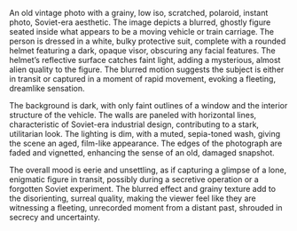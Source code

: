 An old vintage photo with a grainy, low iso, scratched, polaroid, instant photo, Soviet-era aesthetic. The image depicts a blurred, ghostly figure seated inside what appears to be a moving vehicle or train carriage. The person is dressed in a white, bulky protective suit, complete with a rounded helmet featuring a dark, opaque visor, obscuring any facial features. The helmet’s reflective surface catches faint light, adding a mysterious, almost alien quality to the figure. The blurred motion suggests the subject is either in transit or captured in a moment of rapid movement, evoking a fleeting, dreamlike sensation.

The background is dark, with only faint outlines of a window and the interior structure of the vehicle. The walls are paneled with horizontal lines, characteristic of Soviet-era industrial design, contributing to a stark, utilitarian look. The lighting is dim, with a muted, sepia-toned wash, giving the scene an aged, film-like appearance. The edges of the photograph are faded and vignetted, enhancing the sense of an old, damaged snapshot.

The overall mood is eerie and unsettling, as if capturing a glimpse of a lone, enigmatic figure in transit, possibly during a secretive operation or a forgotten Soviet experiment. The blurred effect and grainy texture add to the disorienting, surreal quality, making the viewer feel like they are witnessing a fleeting, unrecorded moment from a distant past, shrouded in secrecy and uncertainty.